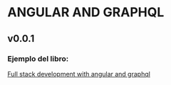 # ANGULAR AND GRAPHQL

## v0.0.1

### Ejemplo del libro: 
[Full stack development with angular and graphql](https://github.com/PacktPublishing/Full-Stack-Development-with-Angular-and-GraphQL)


[//]: <> (https://www.npmjs.com/package/typeorm-extension#configuration)
[//]: <> (https://stackoverflow.com/questions/72057915/seed-permanent-data-in-typeorm-v-0-3-6-with-datasource)